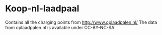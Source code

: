 # Koop-nl-laadpaal

Contains all the charging points from http://www.oplaadpalen.nl/
The data from oplaadpalen.nl is available under CC-BY-NC-SA

